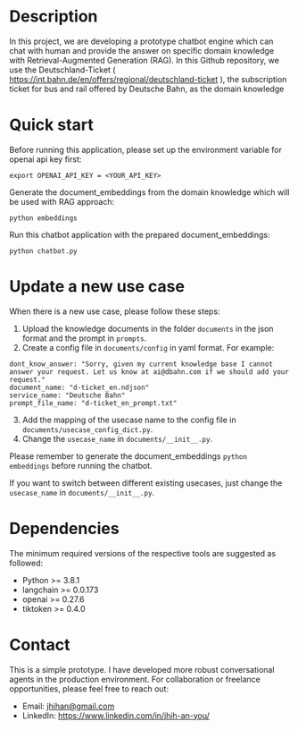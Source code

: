 # Description
In this project, we are developing a prototype chatbot engine which can chat with human and provide the answer on specific 
domain knowledge with Retrieval-Augmented Generation (RAG). In this Github repository, we use the Deutschland-Ticket ( https://int.bahn.de/en/offers/regional/deutschland-ticket ), the subscription ticket for bus and rail offered by Deutsche Bahn, as the domain knowledge

Quick start
=======
Before running this application, please set up the environment variable for openai api key first:
```
export OPENAI_API_KEY = <YOUR_API_KEY>
```
Generate the document_embeddings from the domain knowledge which will be used with RAG approach:
```
python embeddings
```
Run this chatbot application with the prepared document_embeddings:
```
python chatbot.py
```

Update a new use case
==
When there is a new use case, please follow these steps:
1. Upload the knowledge documents in the folder `documents` in the json format and the prompt in `prompts`.
2. Create a config file in `documents/config` in yaml format. For example: 
```
dont_know_answer: "Sorry, given my current knowledge base I cannot answer your request. Let us know at ai@dbahn.com if we should add your request."
document_name: "d-ticket_en.ndjson"
service_name: "Deutsche Bahn"
prompt_file_name: "d-ticket_en_prompt.txt"
```
3. Add the mapping of the usecase name to the config file in `documents/usecase_config_dict.py`.
4. Change the `usecase_name` in `documents/__init__.py`.

Please remember to generate the document_embeddings `python embeddings` before running the chatbot.

If you want to switch between different existing usecases, just change the `usecase_name` in `documents/__init__.py`.

Dependencies
=
The minimum required versions of the respective tools are suggested as followed:
*   Python >= 3.8.1
*   langchain >= 0.0.173
*   openai >= 0.27.6
*   tiktoken >= 0.4.0

Contact
=
This is a simple prototype. I have developed more robust conversational agents in the production environment. For collaboration or freelance opportunities, please feel free to reach out:

* Email: jhihan@gmail.com
* LinkedIn: https://www.linkedin.com/in/jhih-an-you/
